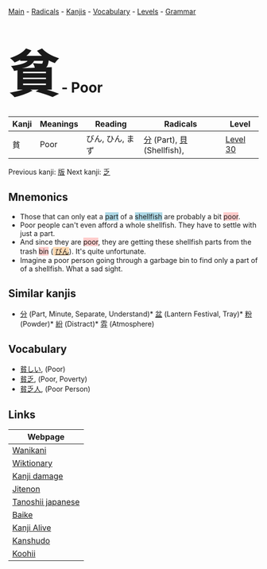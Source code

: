 <style> bigfont {font-size: 100px}</style>
[Main](../README.md) -
[Radicals](../radicals.md) -
[Kanjis](../kanjis.md) -
[Vocabulary](../vocabulary.md) -
[Levels](../levels.md) -
[Grammar](../grammar.md)
# <bigfont> 貧</bigfont> - Poor 

| Kanji | Meanings | Reading | Radicals | Level |
| --- | --- | --- | --- | --- |
| 貧 | Poor | びん, ひん, まず | [分](../radicals/分.md) (Part), [貝](../radicals/貝.md) (Shellfish),  | [Level 30](../levels/wk_level30.md) |

Previous kanji: [版](版.md) Next kanji: [乏](乏.md) 

## Mnemonics
 * Those that can only eat a <span style="background-color:#ADD8E6"> part</span> of a <span style="background-color:#ADD8E6"> shellfish</span> are probably a bit <span style="background-color:#ffcccb"> poor</span>.
* Poor people can't even afford a whole shellfish. They have to settle with just a part.
* And since they are <span style="background-color:#ffcccb"> poor</span>, they are getting these shellfish parts from the trash <span style="background-color:#ffcccb"> bin</span> (<span style="background-color:#fed8b1"> [びん](https://jisho.org/search/びん)</span>). It's quite unfortunate.
* Imagine a poor person going through a garbage bin to find only a part of of a shellfish. What a sad sight. 


## Similar kanjis
 * [分](分.md) (Part, Minute, Separate, Understand)* [盆](盆.md) (Lantern Festival, Tray)* [粉](粉.md) (Powder)* [紛](紛.md) (Distract)* [雰](雰.md) (Atmosphere)


## Vocabulary
 * [貧しい](../vocabulary/貧.md), (Poor)
* [貧乏](../vocabulary/貧.md), (Poor, Poverty)
* [貧乏人](../vocabulary/貧.md), (Poor Person)



## Links 

| Webpage |
| --- |
| [Wanikani          ](https://www.wanikani.com/kanji/貧) |
| [Wiktionary        ](https://en.wiktionary.org/wiki/貧) |
| [Kanji damage      ](http://www.kanjidamage.com/kanji/search?utf8=✓&q=貧) |
| [Jitenon           ](https://jitenon.com/kanji/貧) |
| [Tanoshii japanese ](https://www.tanoshiijapanese.com/dictionary/kanji.cfm?k=貧) |
| [Baike             ](https://baike.baidu.com/item/貧) |
| [Kanji Alive       ](https://app.kanjialive.com/貧) |
| [Kanshudo          ](https://www.kanshudo.com/searchmn?q=貧) |
| [Koohii            ](https://kanji.koohii.com/study/kanji/貧) |
